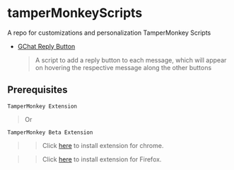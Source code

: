 # tamperMonkeyScripts

A repo for customizations and personalization TamperMonkey Scripts

- [GChat Reply Button](https://github.com/avinashkarhana/tamperMonkeyScripts/tree/main/GChat%20Message%20Reply%20Button)
    > A script to add a reply button to each message, which will appear on hovering the respective message along the other buttons


## Prerequisites
 `TamperMonkey Extension`
 > Or

 `TamperMonkey Beta Extension` 
 > >  Click [here](https://chrome.google.com/webstore/detail/tampermonkey-beta/gcalenpjmijncebpfijmoaglllgpjagf?hl=en) to install extension for chrome.

 > > Click [here](https://addons.mozilla.org/en-US/firefox/addon/tampermonkey/) to install extension for Firefox.
